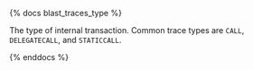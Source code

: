 {% docs blast_traces_type %}

The type of internal transaction. Common trace types are `CALL`, `DELEGATECALL`, and `STATICCALL`.

{% enddocs %}